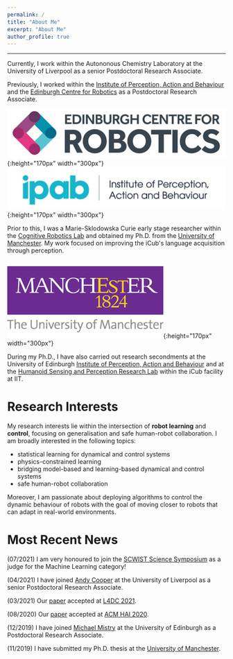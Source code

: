 ```yaml
---
permalink: /
title: "About Me"
excerpt: "About Me"
author_profile: true
---
```


------
Currently, I work within the Autononous Chemistry Laboratory at the University of Liverpool as a senior Postdoctoral Research Associate.

Previously, I worked within the [Institute of Perception, Action and Behaviour](http://web.inf.ed.ac.uk/ipab) and the [Edinburgh Centre for Robotics](https://www.edinburgh-robotics.org/) as a Postdoctoral Research Associate.

![](/images/ecr.jpg){:height="170px" width="300px"} ![](/images/ipab.png){:height="170px" width="300px"}   

Prior to this, I was a Marie-Sklodowska Curie early stage researcher within the [Cognitive Robotics Lab](https://corolab.github.io/) and obtained my Ph.D. from the [University of Manchester](https://www.manchester.ac.uk/). My work focused on improving the iCub's language acquisition through perception.  

![](/images/uom.jpeg){:height="170px" width="300px"}   

During my Ph.D., I have also carried out research secondments at the University of Edinburgh [Institute of Perception, Action and Behaviour](http://web.inf.ed.ac.uk/ipab) and at the [Humanoid Sensing and Perception Research Lab](https://www.iit.it/research/lines/humanoid-sensing-and-perception) within the iCub facility at IIT.

# Research Interests

My research interests lie within the intersection of **robot learning** and **control**, focusing on generalisation and safe human-robot collaboration. I am broadly interested in the following topics: 

* statistical learning for dynamical and control systems
* physics-constrained learning
* bridging model-based and learning-based dynamical and control systems
* safe human-robot collaboration 

Moreover, I am passionate about deploying algorithms to control the dynamic behaviour of robots with the goal of moving closer to robots that can adapt in real-world environments.

# Most Recent News

(07/2021) I am very honoured to join the [SCWIST Science Symposium](https://scwist.ca/forms/young-scientists-on-board/?swcfpc=1) as a judge for the Machine Learning category!

(04/2021) I have joined [Andy Cooper](https://www.liverpool.ac.uk/chemistry/staff/andrew-cooper/) at the University of Liverpool as a senior Postdoctoral Research Associate.

(03/2021) Our [paper](http://proceedings.mlr.press/v144/pizzuto21a.html) accepted at [L4DC 2021](https://l4dc.ethz.ch/).

(08/2020) Our [paper](https://arxiv.org/abs/2008.13585) accepted at [ACM HAI 2020](http://hai-conference.net/hai2020/).

(12/2019) I have joined [Michael Mistry](http://homepages.inf.ed.ac.uk/mmistry/index.html) at the University of Edinburgh as a Postdoctoral Research Associate.

(11/2019) I have submitted my Ph.D. thesis at the [University of Manchester](https://www.cs.manchester.ac.uk/).


